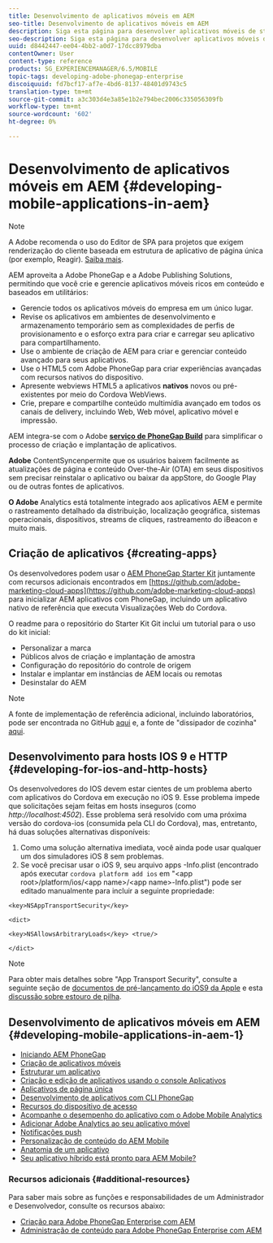 ```yaml
---
title: Desenvolvimento de aplicativos móveis em AEM
seo-title: Desenvolvimento de aplicativos móveis em AEM
description: Siga esta página para desenvolver aplicativos móveis de start em AEM usando o Adobe PhoneGap Enterprise.
seo-description: Siga esta página para desenvolver aplicativos móveis de start em AEM usando o Adobe PhoneGap Enterprise.
uuid: d8442447-ee04-4bb2-a0d7-17dcc8979dba
contentOwner: User
content-type: reference
products: SG_EXPERIENCEMANAGER/6.5/MOBILE
topic-tags: developing-adobe-phonegap-enterprise
discoiquuid: fd7bcf17-af7e-4bd6-8137-48401d9743c5
translation-type: tm+mt
source-git-commit: a3c303d4e3a85e1b2e794bec2006c335056309fb
workflow-type: tm+mt
source-wordcount: '602'
ht-degree: 0%

---
```



# Desenvolvimento de aplicativos móveis em AEM {#developing-mobile-applications-in-aem}

>[!NOTE]
>
>A Adobe recomenda o uso do Editor de SPA para projetos que exigem renderização do cliente baseada em estrutura de aplicativo de página única (por exemplo, Reagir). [Saiba mais](/help/sites-developing/spa-overview.md).

AEM aproveita a Adobe PhoneGap e a Adobe Publishing Solutions, permitindo que você crie e gerencie aplicativos móveis ricos em conteúdo e baseados em utilitários:

* Gerencie todos os aplicativos móveis do empresa em um único lugar.
* Revise os aplicativos em ambientes de desenvolvimento e armazenamento temporário sem as complexidades de perfis de provisionamento e o esforço extra para criar e carregar seu aplicativo para compartilhamento.
* Use o ambiente de criação de AEM para criar e gerenciar conteúdo avançado para seus aplicativos.
* Use o HTML5 com Adobe PhoneGap para criar experiências avançadas com recursos nativos do dispositivo.
* Apresente webviews HTML5 a aplicativos **nativos** novos ou pré-existentes por meio do Cordova WebViews.
* Crie, prepare e compartilhe conteúdo multimídia avançado em todos os canais de delivery, incluindo Web, Web móvel, aplicativo móvel e impressão.

AEM integra-se com o Adobe **[serviço de PhoneGap Build](https://build.phonegap.com/)** para simplificar o processo de criação e implantação de aplicativos.

**Adobe** ContentSyncenpermite que os usuários baixem facilmente as atualizações de página e conteúdo Over-the-Air (OTA) em seus dispositivos sem precisar reinstalar o aplicativo ou baixar da appStore, do Google Play ou de outras fontes de aplicativos.

**O Adobe** Analytics está totalmente integrado aos aplicativos AEM e permite o rastreamento detalhado da distribuição, localização geográfica, sistemas operacionais, dispositivos, streams de cliques, rastreamento do iBeacon e muito mais.

## Criação de aplicativos {#creating-apps}

Os desenvolvedores podem usar o [AEM PhoneGap Starter Kit](https://github.com/Adobe-Marketing-Cloud/aem-phonegap-starter-kit) juntamente com recursos adicionais encontrados em [https://github.com/adobe-marketing-cloud-apps](https://github.com/adobe-marketing-cloud-apps) para inicializar AEM aplicativos com PhoneGap, incluindo um aplicativo nativo de referência que executa Visualizações Web do Cordova.

O readme para o repositório do Starter Kit Git inclui um tutorial para o uso do kit inicial:

* Personalizar a marca
* Públicos alvos de criação e implantação de amostra
* Configuração do repositório do controle de origem
* Instalar e implantar em instâncias de AEM locais ou remotas
* Desinstalar do AEM

>[!NOTE]
>
>A fonte de implementação de referência adicional, incluindo laboratórios, pode ser encontrada no GitHub [aqui](https://github.com/adobe-marketing-cloud-apps) e, a fonte de &quot;dissipador de cozinha&quot; [aqui](https://github.com/blefebvre/aem-phonegap-kitchen-sink).

## Desenvolvimento para hosts IOS 9 e HTTP {#developing-for-ios-and-http-hosts}

Os desenvolvedores do IOS devem estar cientes de um problema aberto com aplicativos do Cordova em execução no iOS 9. Esse problema impede que solicitações sejam feitas em hosts inseguros (como *http://localhost:4502*). Esse problema será resolvido com uma próxima versão do cordova-ios (consumida pela CLI do Cordova), mas, entretanto, há duas soluções alternativas disponíveis:

1. Como uma solução alternativa imediata, você ainda pode usar qualquer um dos simuladores iOS 8 sem problemas.
1. Se você precisar usar o iOS 9, seu arquivo apps -Info.plist (encontrado após executar `cordova platform add ios` em &quot;&lt;app root>/platform/ios/&lt;app name>/&lt;app name>-Info.plist&quot;) pode ser editado manualmente para incluir a seguinte propriedade:

```
<key>NSAppTransportSecurity</key>

<dict>

<key>NSAllowsArbitraryLoads</key> <true/>

</dict>
```

>[!NOTE]
>
>Para obter mais detalhes sobre &quot;App Transport Security&quot;, consulte a seguinte seção de [documentos de pré-lançamento do iOS9 da Apple](https://developer.apple.com/library/prerelease/ios/releasenotes/General/WhatsNewIniOS/Articles/iOS9.html#//apple_ref/doc/uid/TP40016198-SW14) e esta [discussão sobre estouro de pilha](https://stackoverflow.com/questions/30751053/ios9-ats-what-about-html5-based-apps/).

## Desenvolvimento de aplicativos móveis em AEM {#developing-mobile-applications-in-aem-1}

* [Iniciando AEM PhoneGap](/help/mobile/starting-aem-phonegap-app.md)
* [Criação de aplicativos móveis](/help/mobile/building-app-mobile-phonegap.md)
* [Estruturar um aplicativo](/help/mobile/phonegap-structure-an-app.md)
* [Criação e edição de aplicativos usando o console Aplicativos](/help/mobile/phonegap-apps-console.md)
* [Aplicativos de página única](/help/mobile/phonegap-single-page-applications.md)
* [Desenvolvimento de aplicativos com CLI PhoneGap](/help/mobile/phonegap-apps-pg-cli.md)
* [Recursos do dispositivo de acesso](/help/mobile/phonegap-access-device-features.md)
* [Acompanhe o desempenho do aplicativo com o Adobe Mobile Analytics](/help/mobile/phonegap-intro-to-app-analytics.md)
* [Adicionar Adobe Analytics ao seu aplicativo móvel](/help/mobile/phonegap-add-analytics-to-apps.md)
* [Notificações push](/help/mobile/phonegap-push-notifications.md)
* [Personalização de conteúdo do AEM Mobile](/help/mobile/phonegap-aem-mobile-content-personalization.md)
* [Anatomia de um aplicativo](/help/mobile/phonegap-apps-arch.md)
* [Seu aplicativo híbrido está pronto para AEM Mobile?](/help/mobile/phonegap-adding-content-to-imported-app.md)

### Recursos adicionais {#additional-resources}

Para saber mais sobre as funções e responsabilidades de um Administrador e Desenvolvedor, consulte os recursos abaixo:

* [Criação para Adobe PhoneGap Enterprise com AEM](/help/mobile/phonegap.md)
* [Administração de conteúdo para Adobe PhoneGap Enterprise com AEM](/help/mobile/administer-phonegap.md)
